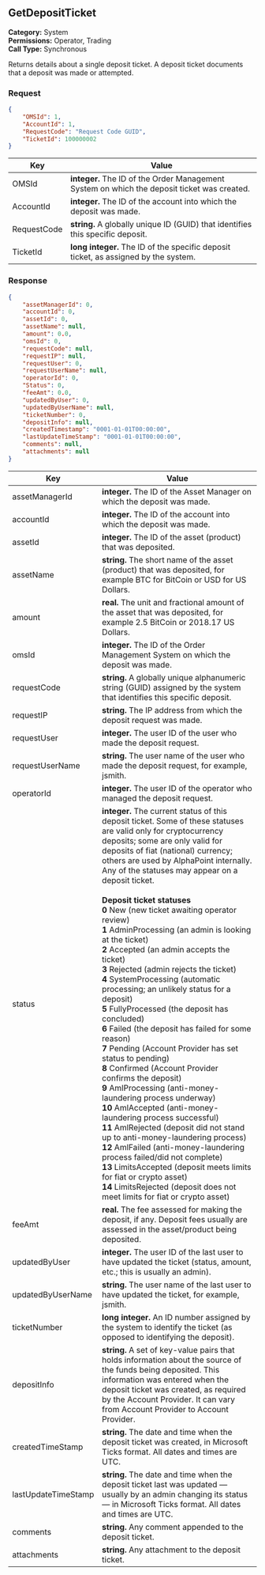 ## GetDepositTicket

**Category:** System<br />**Permissions:** Operator, Trading<br />**Call Type:** Synchronous

Returns details about a single deposit ticket. A deposit ticket documents that a deposit was made or attempted.

### Request

```json
{
    "OMSId": 1,
    "AccountId": 1,
    "RequestCode": "Request Code GUID",
    "TicketId": 100000002
}
```

| Key         | Value                                                        |
| ----------- | ------------------------------------------------------------ |
| OMSId       | **integer.** The ID of the Order Management System on which the deposit ticket was created. |
| AccountId   | **integer.** The ID of the account into which the deposit was made. |
| RequestCode | **string.** A globally unique ID (GUID) that identifies this specific deposit. |
| TicketId    | **long integer.** The ID of the specific deposit ticket, as assigned by the system. |

### Response

```json
{
    "assetManagerId": 0,
    "accountId": 0,
    "assetId": 0,
    "assetName": null,
    "amount": 0.0,
    "omsId": 0,
    "requestCode": null,
    "requestIP": null,
    "requestUser": 0,
    "requestUserName": null,
    "operatorId": 0,
    "Status": 0,
    "feeAmt": 0.0,
    "updatedByUser": 0,
    "updatedByUserName": null,
    "ticketNumber": 0,
    "depositInfo": null,
    "createdTimestamp": "0001-01-01T00:00:00",
    "lastUpdateTimeStamp": "0001-01-01T00:00:00",
    "comments": null,
    "attachments": null
}
```

| Key                 | Value                                                        |
| ------------------- | ------------------------------------------------------------ |
| assetManagerId      | **integer.** The ID of the Asset Manager on which the deposit was made. |
| accountId           | **integer.** The ID of the account into which the deposit was made. |
| assetId             | **integer.** The ID of the asset (product) that was deposited. |
| assetName           | **string.** The short name of the asset (product) that was deposited, for example BTC for BitCoin or USD for US Dollars. |
| amount              | **real.** The unit and fractional amount of the asset that was deposited, for example 2.5 BitCoin or 2018.17 US Dollars. |
| omsId               | **integer.** The ID of the Order Management System on which the deposit was made. |
| requestCode         | **string.** A globally unique alphanumeric string (GUID) assigned by the system that identifies this specific deposit. |
| requestIP           | **string.** The IP address from which the deposit request was made. |
| requestUser         | **integer.** The user ID of the user who made the deposit request. |
| requestUserName     | **string.** The user name of the user who made the deposit request, for example, jsmith. |
| operatorId          | **integer.** The user ID of the operator who managed the deposit request. |
| status              | **integer.** The current status of this deposit ticket. Some of these statuses are valid only for cryptocurrency deposits; some are only valid for deposits of fiat (national) currency; others are used by AlphaPoint internally. Any of the statuses may appear on a deposit ticket.<br /><br />**Deposit ticket statuses**<br />**0** New (new ticket awaiting operator review)<br />**1** AdminProcessing (an admin is looking at the ticket)<br />**2** Accepted (an admin accepts the ticket)<br />**3** Rejected (admin rejects the ticket)<br />**4** SystemProcessing (automatic processing; an unlikely status for a deposit)<br />**5** FullyProcessed (the deposit has concluded)<br />**6** Failed (the deposit has failed for some reason)<br />**7** Pending (Account Provider has set status to pending)<br />**8** Confirmed (Account Provider confirms the deposit)<br />**9** AmlProcessing (anti-money-laundering process underway)<br />**10** AmlAccepted (anti-money-laundering process successful)<br />**11** AmlRejected (deposit did not stand up to anti-money-laundering process)<br />**12** AmlFailed (anti-money-laundering process failed/did not complete)<br />**13** LimitsAccepted (deposit meets limits for fiat or crypto asset)<br />**14** LimitsRejected (deposit does not meet limits for fiat or crypto asset) |
| feeAmt              | **real.** The fee assessed for making the deposit, if any. Deposit fees usually are assessed in the asset/product being deposited. |
| updatedByUser       | **integer.** The user ID of the last user to have updated the ticket (status, amount, etc.; this is usually an admin). |
| updatedByUserName   | **string.** The user name of the last user to have updated the ticket, for example, jsmith. |
| ticketNumber        | **long integer.** An ID number assigned by the system to identify the ticket (as opposed to identifying the deposit). |
| depositInfo         | **string.** A set of key-value pairs that holds information about the source of the funds being deposited. This information was entered when the deposit ticket was created, as required by the Account Provider. It can vary from Account Provider to Account Provider. |
| createdTimeStamp    | **string.** The date and time when the deposit ticket was created, in Microsoft Ticks format. All dates and times are UTC. |
| lastUpdateTimeStamp | **string.** The date and time when the deposit ticket last was updated &mdash; usually by an admin changing its status &mdash;  in Microsoft Ticks format. All dates and times are UTC. |
| comments            | **string.** Any comment appended to the deposit ticket.      |
| attachments         | **string.** Any attachment to the deposit ticket.            |


